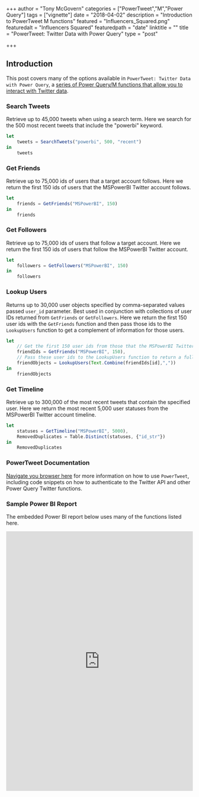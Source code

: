 +++
author = "Tony McGovern"
categories = ["PowerTweet","M","Power Query"]
tags = ["vignette"]
date = "2018-04-02"
description = "Introduction to PowerTweet M functions"
featured = "Influencers_Squared.png"
featuredalt = "Influencers Squared"
featuredpath = "date"
linktitle = ""
title = "PowerTweet: Twitter Data with Power Query"
type = "post"

+++

## Introduction

This post covers many of the options available in `PowerTweet: Twitter Data with Power Query`, a [series of Power Query/M functions that allow you to interact with Twitter data](../../powerquery/twitter/).

### Search Tweets

Retrieve up to 45,000 tweets when using a search term. Here we search for the 500 most recent tweets that include the "powerbi" keyword.
```javascript
let
    tweets = SearchTweets("powerbi", 500, "recent")
in
    tweets
```

### Get Friends

Retrieve up to 75,000 ids of users that a target account follows. Here we return the first 150 ids of users that the MSPowerBI Twitter account follows.
```javascript
let
    friends = GetFriends("MSPowerBI", 150)
in
    friends
```

### Get Followers

Retrieve up to 75,000 ids of users that follow a target account. Here we return the first 150 ids of users that follow the MSPowerBI Twitter account.
```javascript
let
    followers = GetFollowers("MSPowerBI", 150)
in
    followers
```

### Lookup Users

Returns up to 30,000 user objects specified by comma-separated values passed `user_id` parameter. Best used in conjunction with collections of user IDs returned from `GetFriends` or `GetFollowers`. Here we return the first 150 user ids with the `GetFriends` function and then pass those ids to the `LookupUsers` function to get a complement of information for those users.
```javascript
let
    // Get the first 150 user ids from those that the MSPowerBI Twitter account follows
    friendIds = GetFriends("MSPowerBI", 150),
    // Pass these user ids to the LookupUsers function to return a full user object complement
    friendObjects = LookupUsers(Text.Combine(friendIds[id],","))
in
    friendObjects
```


### Get Timeline

Retrieve up to 300,000 of the most recent tweets that contain the specified user. Here we return the most recent 5,000 user statuses from the MSPowerBI Twitter account timeline.
```javascript
let
    statuses = GetTimeline("MSPowerBI", 5000),
    RemovedDuplicates = Table.Distinct(statuses, {"id_str"})
in
    RemovedDuplicates
```

### PowerTweet Documentation
[Navigate you browser here](../../powerquery/twitter/) for more information on how to use `PowerTweet`, including code snippets on how to authenticate to the Twitter API and other Power Query Twitter functions.

### Sample Power BI Report
The embedded Power BI report below uses many of the functions listed here.
<iframe class="pre" width="100%" height="700" src="https://app.powerbi.com/view?r=eyJrIjoiODdhNDg3OTItODhmZS00NjFkLWIwODAtNjg2NGU2YzRmOTU4IiwidCI6ImRjNTliNTFkLWVmZDItNDYyNi04M2EyLTljMmU2MzE1MTcwZiIsImMiOjZ9" frameborder="0" allowFullScreen="true"></iframe>